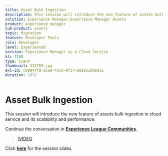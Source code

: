 ```yaml
---
title: Asset Bulk Ingestion
description: This session will introduce the new feature of assets bulk ingestion in cloud service and its scalability & performance. This session was delivered as part of Adobe Developers Live Content event.
solution: Experience Manager,Experience Manager Assets
product: experience manager
sub-product: assets
topic: Migration
feature: Developer Tools
role: Developer
level: Experienced
version: Experience Manager as a Cloud Service
kt: 7168
type: Event
thumbnail: 331769.jpg
exl-id: c08944f0-1ce0-43cd-9f37-ae10126b6915
duration: 1872
---
```

# Asset Bulk Ingestion 

This session will introduce the new feature of assets bulk ingestion in cloud service and its scalability and performance.

Continue the conversation in **[Experience League Communities](https://adobe.ly/36Yd3v6)**.

>[!VIDEO](https://video.tv.adobe.com/v/331769/?quality=12&learn=on&hidetitle=true)

Click **[here](/help/adobe-developers-live/assets/asset-bulk-ingestion.pdf)** for the session slides.
